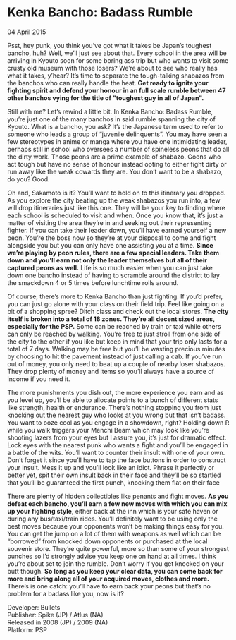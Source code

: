# Kenka Bancho: Badass Rumble
04 April 2015

Psst, hey punk, you think you’ve got what it takes be Japan’s toughest bancho, huh? Well, we’ll just see about that. Every school in the area will be arriving in Kyouto soon for some boring ass trip but who wants to visit some crusty old museum with those losers? We’re about to see who really has what it takes, y’hear? It’s time to separate the tough-talking shabazos from the banchos who can really handle the heat. **Get ready to ignite your fighting spirit and defend your honour in an full scale rumble between 47 other banchos vying for the title of &#34;toughest guy in all of Japan&#34;.**

Still with me? Let’s rewind a little bit. In Kenka Bancho: Badass Rumble, you’re just one of the many banchos in said rumble spanning the city of Kyouto. What is a bancho, you ask? It’s the Japanese term used to refer to someone who leads a group of “juvenile delinquents”. You may have seen a few stereotypes in anime or manga where you have one intimidating leader, perhaps still in school who oversees a number of spineless peons that do all the dirty work. Those peons are a prime example of shabazo. Goons who act tough but have no sense of honour instead opting to either fight dirty or run away like the weak cowards they are. You don’t want to be a shabazo, do you? Good.

Oh and, Sakamoto is it? You’ll want to hold on to this itinerary you dropped. As you explore the city beating up the weak shabazos you run into, a few will drop itineraries just like this one. They will be your key to finding where each school is scheduled to visit and when. Once you know that, it’s just a matter of visiting the area they’re in and seeking out their representing fighter. If you can take their leader down, you’ll have earned yourself a new peon. You’re the boss now so they’re at your disposal to come and fight alongside you but you can only have one assisting you at a time. **Since we’re playing by peon rules, there are a few special leaders. Take them down and you’ll earn not only the leader themselves but all of their captured peons as well.** Life is so much easier when you can just take down one bancho instead of having to scramble around the district to lay the smackdown 4 or 5 times before lunchtime rolls around.

Of course, there’s more to Kenka Bancho than just fighting. If you’d prefer, you can just go alone with your class on their field trip. Feel like going on a bit of a shopping spree? Ditch class and check out the local stores. **The city itself is broken into a total of 18 zones. They’re all decent sized areas, especially for the PSP.** Some can be reached by train or taxi while others can only be reached by walking. You’re free to just stroll from one side of the city to the other if you like but keep in mind that your trip only lasts for a total of 7 days. Walking may be free but you’ll be wasting precious minutes by choosing to hit the pavement instead of just calling a cab. If you’ve run out of money, you only need to beat up a couple of nearby loser shabazos. They drop plenty of money and items so you’ll always have a source of income if you need it.

The more punishments you dish out, the more experience you earn and as you level up, you’ll be able to allocate points to a bunch of different stats like strength, health or endurance. There’s nothing stopping you from just knocking out the nearest guy who looks at you wrong but that isn’t badass. You want to ooze cool as you engage in a showdown, right? Holding down R while you walk triggers your Menchi Beam which may look like you’re shooting lazers from your eyes but I assure you, it’s just for dramatic effect. Lock eyes with the nearest punk who wants a fight and you’ll be engaged in a battle of the wits. You’ll want to counter their insult with one of your own. Don’t forget it since you’ll have to tap the face buttons in order to construct your insult. Mess it up and you’ll look like an idiot. Phrase it perfectly or better yet, spit their own insult back in their face and they’ll be so startled that you’ll be guaranteed the first punch, knocking them flat on their face

There are plenty of hidden collectibles like penants and fight moves. **As you defeat each bancho, you’ll earn a few new moves with which you can mix up your fighting style**, either back at the inn which is your safe haven or during any bus/taxi/train rides. You’ll definitely want to be using only the best moves because your opponents won’t be making things easy for you. You can get the jump on a lot of them with weapons as well which can be “borrowed” from knocked down opponents or purchased at the local souvenir store. They’re quite powerful, more so than some of your strongest punches so I’d strongly advise you keep one on hand at all times. I think you’re about set to join the rumble. Don’t worry if you get knocked on your butt though. **So long as you keep your clear data, you can come back for more and bring along all of your acquired moves, clothes and more.** There’s is one catch: you’ll have to earn back your peons but that’s no problem for a badass like you, now is it?

Developer: Bullets \
Publisher: Spike (JP) / Atlus (NA) \
Released in 2008 (JP) / 2009 (NA) \
Platform: PSP